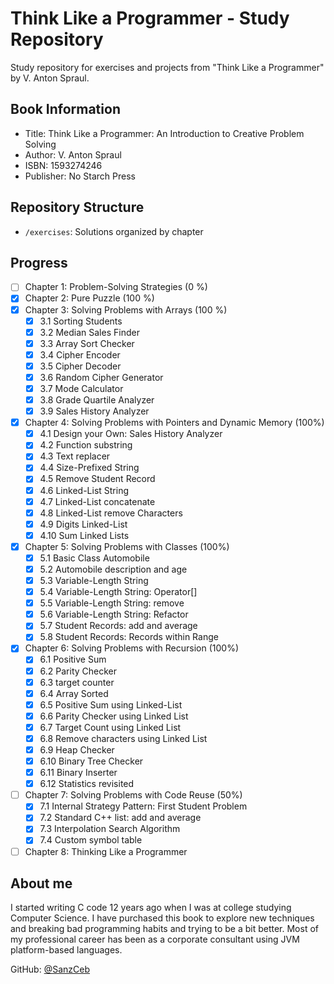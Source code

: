 # Think Like a Programmer - Study Repository

Study repository for exercises and projects from "Think Like a Programmer" by
V. Anton Spraul.

## Book Information

- Title: Think Like a Programmer: An Introduction to Creative Problem Solving
- Author: V. Anton Spraul
- ISBN: 1593274246
- Publisher: No Starch Press

## Repository Structure

- `/exercises`: Solutions organized by chapter

## Progress

- [ ] Chapter 1: Problem-Solving Strategies (0 %)
- [x] Chapter 2: Pure Puzzle (100 %)
- [x] Chapter 3: Solving Problems with Arrays (100 %)
  - [x] 3.1 Sorting Students
  - [x] 3.2 Median Sales Finder
  - [x] 3.3 Array Sort Checker
  - [x] 3.4 Cipher Encoder
  - [x] 3.5 Cipher Decoder
  - [x] 3.6 Random Cipher Generator
  - [x] 3.7 Mode Calculator
  - [x] 3.8 Grade Quartile Analyzer
  - [x] 3.9 Sales History Analyzer
- [x] Chapter 4: Solving Problems with Pointers and Dynamic Memory (100%)
  - [x] 4.1 Design your Own: Sales History Analyzer
  - [x] 4.2 Function substring
  - [x] 4.3 Text replacer
  - [x] 4.4 Size-Prefixed String
  - [x] 4.5 Remove Student Record
  - [x] 4.6 Linked-List String
  - [x] 4.7 Linked-List concatenate
  - [x] 4.8 Linked-List remove Characters
  - [x] 4.9 Digits Linked-List
  - [x] 4.10 Sum Linked Lists
- [x] Chapter 5: Solving Problems with Classes (100%)
  - [x] 5.1 Basic Class Automobile
  - [x] 5.2 Automobile description and age
  - [x] 5.3 Variable-Length String
  - [x] 5.4 Variable-Length String: Operator[]
  - [x] 5.5 Variable-Length String: remove
  - [x] 5.6 Variable-Length String: Refactor
  - [x] 5.7 Student Records: add and average
  - [x] 5.8 Student Records: Records within Range
- [x] Chapter 6: Solving Problems with Recursion (100%)
  - [x] 6.1 Positive Sum
  - [x] 6.2 Parity Checker
  - [x] 6.3 target counter
  - [x] 6.4 Array Sorted
  - [x] 6.5 Positive Sum using Linked-List
  - [x] 6.6 Parity Checker using Linked List
  - [x] 6.7 Target Count using Linked List
  - [x] 6.8 Remove characters using Linked List
  - [x] 6.9 Heap Checker
  - [x] 6.10 Binary Tree Checker
  - [x] 6.11 Binary Inserter
  - [x] 6.12 Statistics revisited
- [ ] Chapter 7: Solving Problems with Code Reuse (50%)
  - [x] 7.1 Internal Strategy Pattern: First Student Problem
  - [x] 7.2 Standard C++ list: add and average
  - [x] 7.3 Interpolation Search Algorithm
  - [x] 7.4 Custom symbol table
- [ ] Chapter 8: Thinking Like a Programmer

## About me

I started writing C code 12 years ago when I was at college studying Computer
Science. I have purchased this book to explore new techniques and breaking bad
programming habits and trying to be a bit better. Most of my professional career
has been as a corporate consultant using JVM platform-based languages.

GitHub: [@SanzCeb](https://github.com/SanzCeb)
